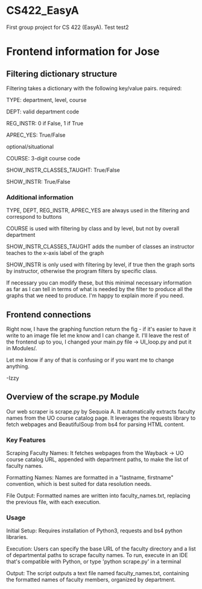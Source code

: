 # CS422_EasyA
First group project for CS 422 (EasyA).
Test
test2

# Frontend information for Jose
## Filtering dictionary structure
Filtering takes a dictionary with the following key/value pairs.
required:

TYPE: department, level, course

DEPT: valid department code

REG_INSTR: 0 if False, 1 if True

APREC_YES: True/False

optional/situational

COURSE: 3-digit course code

SHOW_INSTR_CLASSES_TAUGHT: True/False

SHOW_INSTR: True/False

### Additional information
TYPE, DEPT, REG_INSTR, APREC_YES are always used in the filtering and correspond to buttons

COURSE is used with filtering by class and by level, but not by overall department

SHOW_INSTR_CLASSES_TAUGHT adds the number of classes an instructor teaches to the x-axis label of the graph

SHOW_INSTR is only used with filtering by level, if true then the graph sorts by instructor, otherwise the program filters by specific class.

If necessary you can modify these, but this minimal necessary information as far as I can tell in terms of what is needed by the filter to produce all the graphs that we need to produce. I'm happy to explain more if you need.

## Frontend connections
Right now, I have the graphing function return the fig - if it's easier to have it write to an image file let me know and I can change it. I'll leave the rest of the frontend up to you, I changed your main.py file -> UI_loop.py and put it in Modules/. 

Let me know if any of that is confusing or if you want me to change anything.

-Izzy


## Overview of the scrape.py Module
Our web scraper is scrape.py by Sequoia A. It automatically extracts faculty names from the UO course catalog page.
It leverages the requests library to fetch webpages and BeautifulSoup from bs4 for parsing HTML content.

### Key Features
Scraping Faculty Names: It fetches webpages from the Wayback -> UO course catalog URL, appended with department paths, to make the list of faculty names.

Formatting Names: Names are formatted in a "lastname, firstname" convention, which is best suited for data resolution needs.

File Output: Formatted names are written into faculty_names.txt, replacing the previous file, with each execution.

### Usage
Initial Setup: Requires installation of Python3, requests and bs4 python libraries.

Execution: Users can specify the base URL of the faculty directory and a list of departmental paths to scrape faculty names.
To run, execute in an IDE that's compatible with Python, or type 'python scrape.py' in a terminal

Output: The script outputs a text file named faculty_names.txt, containing the formatted names of faculty members, organized by department.